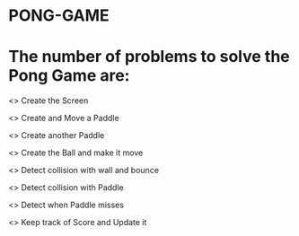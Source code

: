 # PONG-GAME
# The number of problems to solve the Pong Game are:
  <> Create the Screen
  
  <> Create and Move a Paddle
  
  <> Create another Paddle
  
  <> Create the Ball and make it move
  
  <> Detect collision with wall and bounce
  
  <> Detect collision with Paddle
  
  <> Detect when Paddle misses
  
  <> Keep track of Score and Update it
